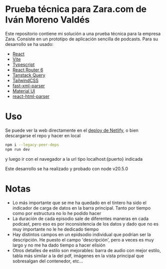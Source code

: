 # Prueba técnica para Zara.com de Iván Moreno Valdés

Este repositorio contiene mi solución a una prueba técnica para la empresa Zara. Consiste en un prototipo de aplicación sencilla de podcasts. Para su desarrollo se ha usado:

- [React](https://react.dev/)
- [Vite](https://vitejs.dev/)
- [Typescript](https://www.typescriptlang.org/)
- [React Router 6](https://reactrouter.com/en/main)
- [Tanstack Query](https://tanstack.com/query/latest)
- [TailwindCSS](https://tailwindcss.com/)
- [fast-xml-parser](https://www.npmjs.com/package/fast-xml-parser)
- [Material UI](https://mui.com/)
- [react-html-parser](https://www.npmjs.com/package/react-html-parser)


# Uso

Se puede ver la web directamente en el [deploy de Netlify](https://chipper-bunny-025dbd.netlify.app/), o bien descargarse el repo y hacer en local

```bash
npm i --legacy-peer-deps
npm run dev
```

y luego ir con el navegador a la url tipo localhost:{puerto} indicada

Este desarrollo se ha realizado y probado con node v20.5.0

# Notas

- Lo más importante que se me ha quedado en el tintero ha sido el indicador de carga de datos en la barra principal. Tanto por tiempo como por estructura no lo he podido hacer
- La duración de cada episodio sale de diferentes maneras en cada podcast, pero eso es por inconsistencia de los datos y dado que no es muy importante no le he dedicado tiempo
- Hay distintos campos en un epidsodio individual que podrian ser la descripción. He puesto el campo 'descripción', pero a veces es muy largo y no me ha dado tiempo a hacer elisión
- Otros detalles de estilo son mejorables: barra de audio con mejor estilo, tabla más similar a la del pdf, imágenes en la vista principal que sobresalgan del contenedor, etc...

